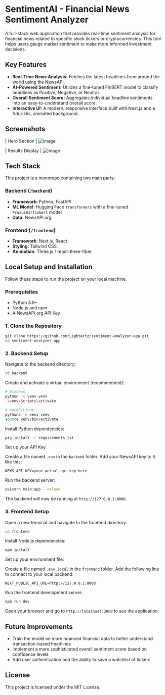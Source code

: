 # SentimentAI - Financial News Sentiment Analyzer

A full-stack web application that provides real-time sentiment analysis for financial news related to specific stock tickers or cryptocurrencies. This tool helps users gauge market sentiment to make more informed investment decisions.

## Key Features

- **Real-Time News Analysis:** Fetches the latest headlines from around the world using the NewsAPI.
- **AI-Powered Sentiment:** Utilizes a fine-tuned FinBERT model to classify headlines as Positive, Negative, or Neutral.
- **Overall Sentiment Score:** Aggregates individual headline sentiments into an easy-to-understand overall score.
- **Interactive UI:** A modern, responsive interface built with Next.js and a futuristic, animated background.

## Screenshots
| Hero Section | 
![image](https://github.com/user-attachments/assets/23e0e434-34e3-4ce5-b4c3-592ee8701d0d)

| Results Display |
![image](https://github.com/user-attachments/assets/45d27779-2238-4260-b7fd-8cd1512c67fe)

## Tech Stack

This project is a monorepo containing two main parts:

### Backend (`/backend`)
- **Framework:** Python, FastAPI
- **ML Model:** Hugging Face `transformers` with a fine-tuned `ProsusAI/finbert` model
- **Data:** NewsAPI.org

### Frontend (`/frontend`)
- **Framework:** Next.js, React
- **Styling:** Tailwind CSS
- **Animation:** Three.js / react-three-fiber

## Local Setup and Installation

Follow these steps to run the project on your local machine.

### Prerequisites

- Python 3.9+
- Node.js and npm
- A NewsAPI.org API Key

### 1. Clone the Repository

```bash
git clone https://github.com/LightArtz/sentiment-analyzer-app.git
cd sentiment-analyzer-app
```

### 2. Backend Setup

Navigate to the backend directory:

```bash
cd backend
```

Create and activate a virtual environment (recommended):

```bash
# Windows
python -m venv venv
.\venv\Scripts\activate

# macOS/Linux
python3 -m venv venv
source venv/bin/activate
```

Install Python dependencies:

```bash
pip install -r requirements.txt
```

Set up your API Key:

Create a file named `.env` in the `backend` folder. Add your NewsAPI key to it like this:

```
NEWS_API_KEY=your_actual_api_key_here
```

Run the backend server:

```bash
uvicorn main:app --reload
```

The backend will now be running at `http://127.0.0.1:8000`.

### 3. Frontend Setup

Open a new terminal and navigate to the frontend directory:

```bash
cd frontend
```

Install Node.js dependencies:

```bash
npm install
```

Set up your environment file:

Create a file named `.env.local` in the `frontend` folder. Add the following line to connect to your local backend:

```
NEXT_PUBLIC_API_URL=http://127.0.0.1:8000
```

Run the frontend development server:

```bash
npm run dev
```

Open your browser and go to `http://localhost:3000` to see the application.

## Future Improvements

- Train the model on more nuanced financial data to better understand transaction-based headlines
- Implement a more sophisticated overall sentiment score based on confidence levels
- Add user authentication and the ability to save a watchlist of tickers

## License

This project is licensed under the MIT License.
